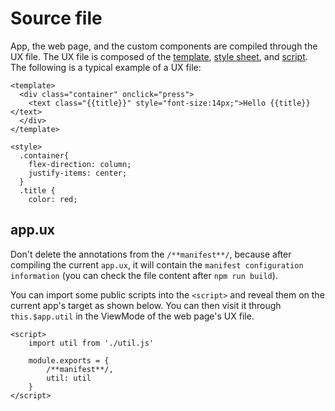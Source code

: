 # Source file

App, the web page, and the custom components are compiled through the UX file. The UX file is composed of the [template](template.en.md), [style sheet](style-sheet.en.md), and [script](script.en.md). The following is a typical example of a UX file:

```
<template>
  <div class="container" onclick="press">
    <text class="{{title}}" style="font-size:14px;">Hello {{title}}</text>
  </div>
</template>

<style>
  .container{
    flex-direction: column;
    justify-items: center;
  }
  .title {
    color: red;
```

## app.ux

Don't delete the annotations from the `/**manifest**/`, because after compiling the current `app.ux`, it will contain the `manifest configuration information` (you can check the file content after `npm run build`).

You can import some public scripts into the `<script>` and reveal them on the current app's target as shown below. You can then visit it through `this.$app.util` in the ViewMode of the web page's UX file.

```
<script>
    import util from './util.js'

    module.exports = {
        /**manifest**/,
        util: util
    }
</script>
```
